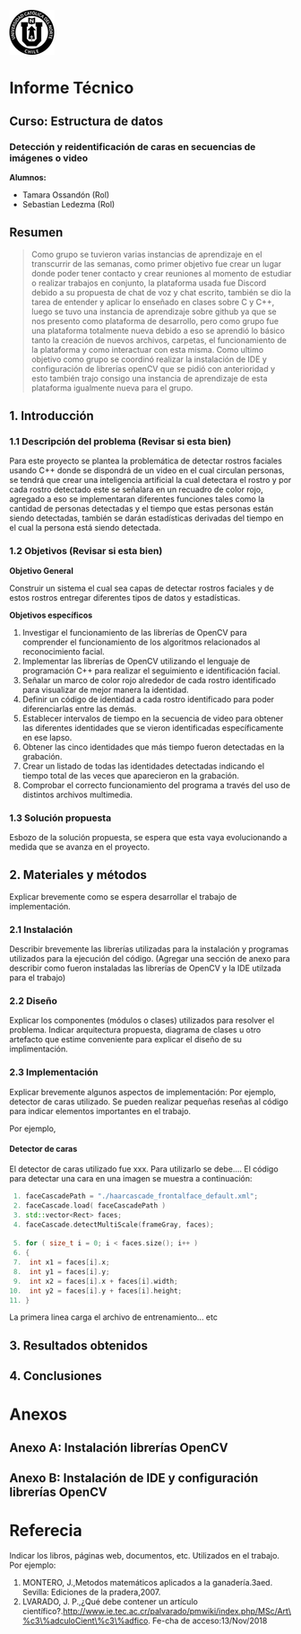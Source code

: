 ![UCN](images/60x60-ucn-negro.png)


# Informe Técnico 
## Curso: Estructura de datos
### Detección y reidentificación de caras en secuencias de imágenes o video

**Alumnos:**

* Tamara Ossandón (Rol)
* Sebastian Ledezma (Rol)

## Resumen 

> Como grupo se tuvieron varias instancias de aprendizaje en el transcurrir de las semanas, como primer objetivo fue crear un lugar donde poder tener contacto y crear reuniones al momento de estudiar o realizar trabajos en conjunto, la plataforma usada fue Discord debido a su propuesta de chat de voz y chat escrito, también se dio la tarea de entender y aplicar lo enseñado en clases sobre C y C++, luego se tuvo una instancia de aprendizaje sobre github ya que se nos presento como plataforma de desarrollo, pero como grupo fue una plataforma totalmente nueva debido a  eso se aprendió lo básico tanto la creación de nuevos archivos, carpetas, el funcionamiento de la plataforma y como interactuar con esta misma. Como ultimo objetivo como grupo se coordinó realizar la instalación de IDE y configuración de librerías openCV que se pidió con anterioridad y esto también trajo consigo una instancia de aprendizaje de esta plataforma igualmente nueva para el grupo.

## 1. Introducción



### 1.1 Descripción del problema (Revisar si esta bien)

Para este proyecto se plantea la problemática de detectar rostros faciales usando C++ donde se dispondrá de un video en el cual circulan personas, se tendrá que crear una inteligencia artificial la cual detectara el rostro y por cada rostro detectado este se señalara en un recuadro de color rojo, agregado a eso se implementaran diferentes funciones tales como la cantidad de personas detectadas y el tiempo que estas personas están siendo detectadas, también se darán estadísticas derivadas del tiempo en el cual la persona está siendo detectada.

### 1.2 Objetivos (Revisar si esta bien)

**Objetivo General**

Construir un sistema el cual sea capas de detectar rostros faciales y de estos rostros entregar diferentes tipos de datos y estadísticas.

**Objetivos específicos**

1.	Investigar el funcionamiento de las librerías de OpenCV para comprender el funcionamiento de los algoritmos relacionados al reconocimiento facial.
2.	Implementar las librerías de OpenCV utilizando el lenguaje de programación C++ para realizar el seguimiento e identificación facial.
3.	Señalar un marco de color rojo alrededor de cada rostro identificado para visualizar de mejor manera la identidad.
4.	Definir un código de identidad a cada rostro identificado para poder diferenciarlas entre las demás.
5.	Establecer intervalos de tiempo en la secuencia de video para obtener las diferentes identidades que se vieron identificadas específicamente en ese lapso.
6.	Obtener las cinco identidades que más tiempo fueron detectadas en la grabación.
7.	Crear un listado de todas las identidades detectadas indicando el tiempo total de las veces que aparecieron en la grabación.
8.	Comprobar el correcto funcionamiento del programa a través del uso de distintos archivos multimedia.


### 1.3 Solución propuesta

Esbozo de la solución propuesta, se espera que esta vaya evolucionando a medida que se avanza en el proyecto.

## 2. Materiales y métodos

Explicar brevemente como se espera desarrollar el trabajo de implementación.

### 2.1 Instalación

Describir brevemente las librerías utilizadas para la instalación y programas utilizados para la ejecución del código. (Agregar una sección de anexo para describir como fueron instaladas las librerías de OpenCV y la IDE utilzada para el trabajo)

### 2.2 Diseño 

Explicar los componentes (módulos o clases) utilizados para resolver el problema. Indicar arquitectura propuesta, diagrama de clases u otro artefacto que estime conveniente para explicar el diseño de su implimentación.

### 2.3 Implementación

Explicar brevemente algunos aspectos de implementación: Por ejemplo, detector de caras utilizado. Se pueden realizar pequeñas reseñas al código para indicar elementos importantes en el trabajo.

Por ejemplo, 

#### Detector de caras

El detector de caras utilizado fue xxx. Para utilizarlo se debe.... El código para detectar una cara en una imagen se muestra a continuación:

```c++
 1. faceCascadePath = "./haarcascade_frontalface_default.xml";
 2. faceCascade.load( faceCascadePath )
 3. std::vector<Rect> faces;
 4. faceCascade.detectMultiScale(frameGray, faces);

 5. for ( size_t i = 0; i < faces.size(); i++ )
 6. {
 7.  int x1 = faces[i].x;
 8.  int y1 = faces[i].y;
 9.  int x2 = faces[i].x + faces[i].width;
10.  int y2 = faces[i].y + faces[i].height;
11. }
```
La primera linea carga el archivo de entrenamiento... etc

## 3. Resultados obtenidos

## 4. Conclusiones

# Anexos

## Anexo A: Instalación librerías OpenCV

## Anexo B: Instalación de IDE y configuración librerías OpenCV

# Referecia

Indicar los libros, páginas web, documentos, etc. Utilizados en el trabajo. Por ejemplo:

1. MONTERO, J.,Metodos matemáticos aplicados a la ganadería.3aed. Sevilla: Ediciones de la pradera,2007.
2. LVARADO,   J.   P.,¿Qué   debe   contener   un   artículo   científico?.http://www.ie.tec.ac.cr/palvarado/pmwiki/index.php/MSc/Art\%c3\%adculoCient\%c3\%adfico. Fe-cha de acceso:13/Nov/2018


